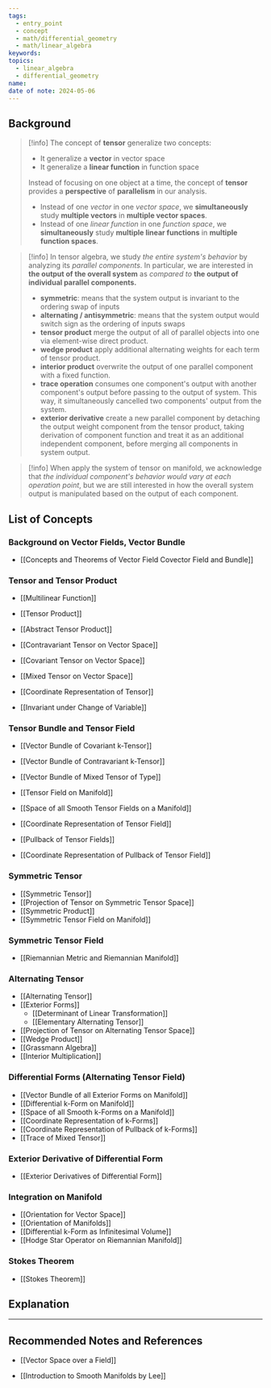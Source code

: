 ```yaml
---
tags:
  - entry_point
  - concept
  - math/differential_geometry
  - math/linear_algebra
keywords: 
topics:
  - linear_algebra
  - differential_geometry
name: 
date of note: 2024-05-06
---
```

## Background

>[!info]
>The concept of **tensor** generalize two concepts:
>- It generalize a **vector** in vector space
>- It generalize a **linear function** in function space
>  
>Instead of focusing on one object at a time, the concept of **tensor** provides a **perspective** of **parallelism** in our analysis. 
>- Instead of one *vector* in one *vector space*, we **simultaneously** study **multiple vectors** in **multiple vector spaces**.
>- Instead of one *linear function* in one *function space*, we **simultaneously** study **multiple linear functions** in **multiple function spaces**.

>[!info]
>In tensor algebra, we study *the entire system's behavior* by analyzing its *parallel components*. In particular, we are interested in **the output of the overall system** as *compared to* **the output of individual parallel components.**
>- **symmetric**: means that the system output is invariant to the ordering swap of inputs
>- **alternating / antisymmetric**: means that the system output would switch sign as the ordering of inputs swaps
>- **tensor product** merge the output of all of parallel objects into one via element-wise direct product. 
>- **wedge product** apply additional alternating weights for each term of tensor product.
>- **interior product** overwrite the output of one parallel component with a fixed function. 
>- **trace operation** consumes one component's output with another component's output before passing to the output of system. This way, it simultaneously cancelled two components' output from the system.
>- **exterior derivative** create a new parallel component by detaching the output weight component from the tensor product, taking derivation of component function and treat it as an additional independent component, before merging all components in system output.


>[!info]
>When apply the system of tensor on manifold, we acknowledge that *the individual component's behavior would vary at each operation point*, but we are still interested in how the overall system output is manipulated based on the output of each component.  

##  List of Concepts

### Background on Vector Fields, Vector Bundle

- [[Concepts and Theorems of Vector Field Covector Field and Bundle]]

### Tensor and Tensor Product

- [[Multilinear Function]]
- [[Tensor Product]]
- [[Abstract Tensor Product]]

- [[Contravariant Tensor on Vector Space]]
- [[Covariant Tensor on Vector Space]]
- [[Mixed Tensor on Vector Space]]
- [[Coordinate Representation of Tensor]]

- [[Invariant under Change of Variable]]


### Tensor Bundle and Tensor Field

- [[Vector Bundle of Covariant k-Tensor]]
- [[Vector Bundle of Contravariant k-Tensor]]
- [[Vector Bundle of Mixed Tensor of Type]]

- [[Tensor Field on Manifold]]
- [[Space of all Smooth Tensor Fields on a Manifold]]
- [[Coordinate Representation of Tensor Field]]
- [[Pullback of Tensor Fields]]
- [[Coordinate Representation of Pullback of Tensor Field]]

### Symmetric Tensor

- [[Symmetric Tensor]]
- [[Projection of Tensor on Symmetric Tensor Space]]
- [[Symmetric Product]]
- [[Symmetric Tensor Field on Manifold]]


### Symmetric Tensor Field

- [[Riemannian Metric and Riemannian Manifold]]


### Alternating Tensor

- [[Alternating Tensor]]
- [[Exterior Forms]]
	- [[Determinant of Linear Transformation]]
	- [[Elementary Alternating Tensor]]
- [[Projection of Tensor on Alternating Tensor Space]]
- [[Wedge Product]]
- [[Grassmann Algebra]]
- [[Interior Multiplication]]


### Differential Forms (Alternating Tensor Field)

- [[Vector Bundle of all Exterior Forms on Manifold]]
- [[Differential k-Form on Manifold]]
- [[Space of all Smooth k-Forms on a Manifold]]
- [[Coordinate Representation of k-Forms]]
- [[Coordinate Representation of Pullback of k-Forms]]
- [[Trace of Mixed Tensor]]

### Exterior Derivative of Differential Form

- [[Exterior Derivatives of Differential Form]]

### Integration on Manifold

- [[Orientation for Vector Space]]
- [[Orientation of Manifolds]]
- [[Differential k-Form as Infinitesimal Volume]]
- [[Hodge Star Operator on Riemannian Manifold]]

### Stokes Theorem

- [[Stokes Theorem]]

## Explanation





-----------
##  Recommended Notes and References

- [[Vector Space over a Field]]



- [[Introduction to Smooth Manifolds by Lee]]